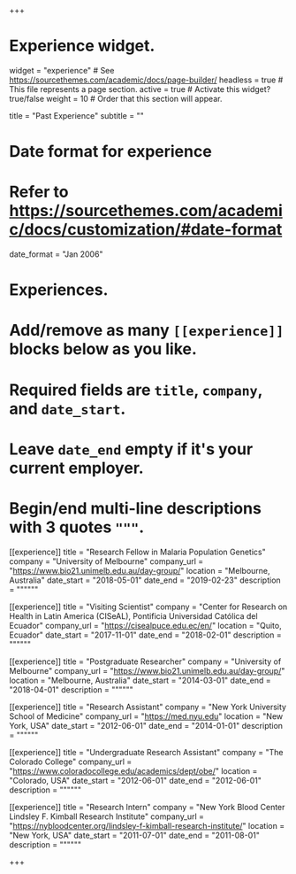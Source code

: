 +++
# Experience widget.
widget = "experience"  # See https://sourcethemes.com/academic/docs/page-builder/
headless = true  # This file represents a page section.
active = true  # Activate this widget? true/false
weight = 10  # Order that this section will appear.

title = "Past Experience"
subtitle = ""

# Date format for experience
#   Refer to https://sourcethemes.com/academic/docs/customization/#date-format
date_format = "Jan 2006"

# Experiences.
#   Add/remove as many `[[experience]]` blocks below as you like.
#   Required fields are `title`, `company`, and `date_start`.
#   Leave `date_end` empty if it's your current employer.
#   Begin/end multi-line descriptions with 3 quotes `"""`.


[[experience]]
  title = "Research Fellow in Malaria Population Genetics"
  company = "University of Melbourne"
  company_url = "https://www.bio21.unimelb.edu.au/day-group/"
  location = "Melbourne, Australia"
  date_start = "2018-05-01"
  date_end = "2019-02-23"
  description = """"""
  
[[experience]]
  title = "Visiting Scientist"
  company = "Center for Research on Health in Latin America (CISeAL), Pontificia Universidad Católica del Ecuador"
  company_url = "https://cisealpuce.edu.ec/en/"
  location = "Quito, Ecuador"
  date_start = "2017-11-01"
  date_end = "2018-02-01"
  description = """"""
  
[[experience]]
  title = "Postgraduate Researcher"
  company = "University of Melbourne"
  company_url = "https://www.bio21.unimelb.edu.au/day-group/"
  location = "Melbourne, Australia"
  date_start = "2014-03-01"
  date_end = "2018-04-01"
  description = """"""

[[experience]]
  title = "Research Assistant"
  company = "New York University School of Medicine"
  company_url = "https://med.nyu.edu"
  location = "New York, USA"
  date_start = "2012-06-01"
  date_end = "2014-01-01"
  description = """"""
  
[[experience]]
  title = "Undergraduate Research Assistant"
  company = "The Colorado College"
  company_url = "https://www.coloradocollege.edu/academics/dept/obe/"
  location = "Colorado, USA"
  date_start = "2012-06-01"
  date_end = "2012-06-01"
  description = """"""
  
[[experience]]
  title = "Research Intern"
  company = "New York Blood Center Lindsley F. Kimball Research Institute"
  company_url = "https://nybloodcenter.org/lindsley-f-kimball-research-institute/"
  location = "New York, USA"
  date_start = "2011-07-01"
  date_end = "2011-08-01"
  description = """"""

+++

